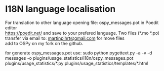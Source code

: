 I18N language localisation
====

For translation to other language opening file: ospy_messages.pot in Poedit editor  
https://poedit.net/ and save to your prefered language. Two files (*.mo *.po)  
transfer via email to: martinpihrt@gmail.com for move files  
add to OSPy on my fork on the github.

for generate ospy_messages.pot use: sudo python pygettext.py -a -v -d messages -o plugins/usage_statistics/i18n/ospy_messages.pot plugins/usage_statistics/\*.py plugins/usage_statistics/templates/\*.html 
